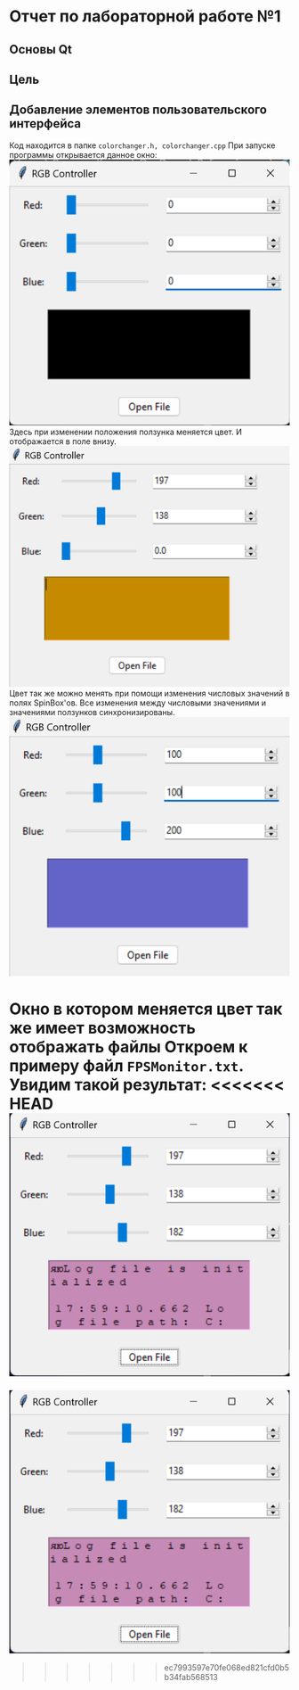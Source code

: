 # Отчет по лабораторной работе №1

## Основы Qt ##

## Цель ##

## Добавление элементов пользовательского интерфейса ##
Код находится в папке `colorchanger.h, colorchanger.cpp`
При запуске программы открывается данное окно:
![image1.png](.\images/image1.png)
Здесь при изменении положения ползунка меняется цвет. И отображается в поле внизу. 
![image3.png](.\images/image3.png)
Цвет так же можно менять при помощи изменения числовых значений в полях SpinBox'ов.  Все изменения между числовыми значениями и значениями ползунков синхронизированы.
![image4.png](.\images/image4.png)

Окно в котором меняется цвет так же имеет возможность отображать файлы
Откроем к примеру файл `FPSMonitor.txt`. Увидим такой результат:
<<<<<<< HEAD
![image2.png](.\images/image2.png)
=======
![image2.png](.\images/image2.png)
>>>>>>> ec7993597e70fe068ed821cfd0b5b34fab568513
